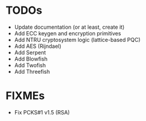 # TODOs
- Update documentation (or at least, create it)
- Add ECC keygen and encryption primitives
- Add NTRU cryptosystem logic (lattice-based PQC)
- Add AES (Rijndael)
- Add Serpent
- Add Blowfish
- Add Twofish
- Add Threefish

# FIXMEs
- Fix PCKS#1 v1.5 (RSA)
